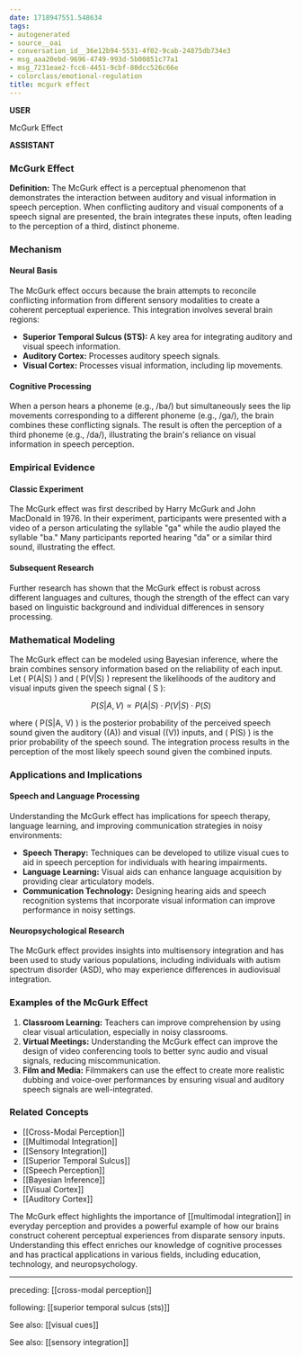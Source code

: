 ```yaml
---
date: 1718947551.548634
tags:
- autogenerated
- source__oai
- conversation_id__36e12b94-5531-4f02-9cab-24875db734e3
- msg_aaa20ebd-9696-4749-993d-5b00851c77a1
- msg_7231eae2-fcc6-4451-9cbf-80dcc526c66e
- colorclass/emotional-regulation
title: mcgurk effect
---
```


**USER**

McGurk Effect


**ASSISTANT**

### McGurk Effect

**Definition:** The McGurk effect is a perceptual phenomenon that demonstrates the interaction between auditory and visual information in speech perception. When conflicting auditory and visual components of a speech signal are presented, the brain integrates these inputs, often leading to the perception of a third, distinct phoneme.

### Mechanism

#### Neural Basis

The McGurk effect occurs because the brain attempts to reconcile conflicting information from different sensory modalities to create a coherent perceptual experience. This integration involves several brain regions:

- **Superior Temporal Sulcus (STS):** A key area for integrating auditory and visual speech information.
- **Auditory Cortex:** Processes auditory speech signals.
- **Visual Cortex:** Processes visual information, including lip movements.

#### Cognitive Processing

When a person hears a phoneme (e.g., /ba/) but simultaneously sees the lip movements corresponding to a different phoneme (e.g., /ga/), the brain combines these conflicting signals. The result is often the perception of a third phoneme (e.g., /da/), illustrating the brain's reliance on visual information in speech perception.

### Empirical Evidence

#### Classic Experiment

The McGurk effect was first described by Harry McGurk and John MacDonald in 1976. In their experiment, participants were presented with a video of a person articulating the syllable "ga" while the audio played the syllable "ba." Many participants reported hearing "da" or a similar third sound, illustrating the effect.

#### Subsequent Research

Further research has shown that the McGurk effect is robust across different languages and cultures, though the strength of the effect can vary based on linguistic background and individual differences in sensory processing.

### Mathematical Modeling

The McGurk effect can be modeled using Bayesian inference, where the brain combines sensory information based on the reliability of each input. Let \( P(A|S) \) and \( P(V|S) \) represent the likelihoods of the auditory and visual inputs given the speech signal \( S \):

$$
P(S|A, V) \propto P(A|S) \cdot P(V|S) \cdot P(S)
$$

where \( P(S|A, V) \) is the posterior probability of the perceived speech sound given the auditory (\(A\)) and visual (\(V\)) inputs, and \( P(S) \) is the prior probability of the speech sound. The integration process results in the perception of the most likely speech sound given the combined inputs.

### Applications and Implications

#### Speech and Language Processing

Understanding the McGurk effect has implications for speech therapy, language learning, and improving communication strategies in noisy environments:

- **Speech Therapy:** Techniques can be developed to utilize visual cues to aid in speech perception for individuals with hearing impairments.
- **Language Learning:** Visual aids can enhance language acquisition by providing clear articulatory models.
- **Communication Technology:** Designing hearing aids and speech recognition systems that incorporate visual information can improve performance in noisy settings.

#### Neuropsychological Research

The McGurk effect provides insights into multisensory integration and has been used to study various populations, including individuals with autism spectrum disorder (ASD), who may experience differences in audiovisual integration.

### Examples of the McGurk Effect

1. **Classroom Learning:** Teachers can improve comprehension by using clear visual articulation, especially in noisy classrooms.
2. **Virtual Meetings:** Understanding the McGurk effect can improve the design of video conferencing tools to better sync audio and visual signals, reducing miscommunication.
3. **Film and Media:** Filmmakers can use the effect to create more realistic dubbing and voice-over performances by ensuring visual and auditory speech signals are well-integrated.

### Related Concepts

- [[Cross-Modal Perception]]
- [[Multimodal Integration]]
- [[Sensory Integration]]
- [[Superior Temporal Sulcus]]
- [[Speech Perception]]
- [[Bayesian Inference]]
- [[Visual Cortex]]
- [[Auditory Cortex]]

The McGurk effect highlights the importance of [[multimodal integration]] in everyday perception and provides a powerful example of how our brains construct coherent perceptual experiences from disparate sensory inputs. Understanding this effect enriches our knowledge of cognitive processes and has practical applications in various fields, including education, technology, and neuropsychology.


---

preceding: [[cross-modal perception]]  


following: [[superior temporal sulcus (sts)]]

See also: [[visual cues]]


See also: [[sensory integration]]